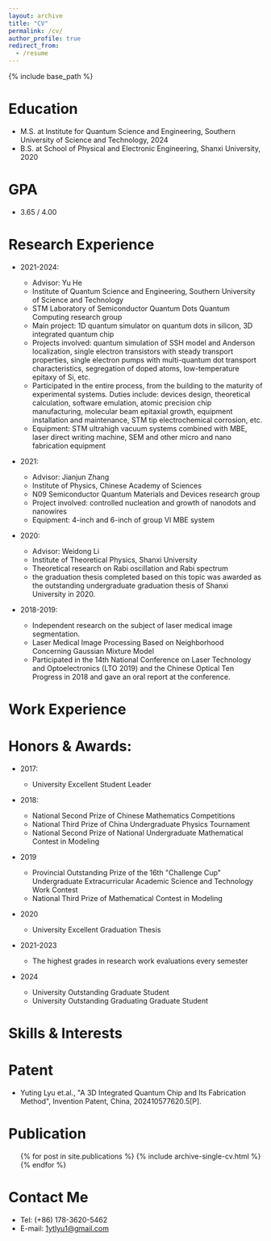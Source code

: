 ```yaml
---
layout: archive
title: "CV"
permalink: /cv/
author_profile: true
redirect_from:
  - /resume
---
```


{% include base_path %}

Education
======
* M.S. at Institute for Quantum Science and Engineering, Southern University of Science and Technology, 2024
* B.S. at School of Physical and Electronic Engineering, Shanxi University, 2020

GPA
======
* 3.65 / 4.00

Research Experience
======
* 2021-2024: 
  * Advisor: Yu He 
  * Institute of Quantum Science and Engineering, Southern University of Science and Technology
  * STM Laboratory of Semiconductor Quantum Dots Quantum Computing research group
  * Main project: 1D quantum simulator on quantum dots in silicon, 3D integrated quantum chip
  * Projects involved: quantum simulation of SSH model and Anderson localization, single electron transistors with steady transport properties, single electron pumps with multi-quantum dot transport characteristics, segregation of doped atoms, low-temperature epitaxy of Si, etc.
  * Participated in the entire process, from the building to the maturity of experimental systems. Duties include: devices design, theoretical calculation, software emulation, atomic precision chip manufacturing, molecular beam epitaxial growth, equipment installation and maintenance, STM tip electrochemical corrosion, etc.
  * Equipment: STM ultrahigh vacuum systems combined with MBE, laser direct writing machine, SEM and other micro and nano fabrication equipment

* 2021: 
  * Advisor: Jianjun Zhang
  * Institute of Physics, Chinese Academy of Sciences
  * N09 Semiconductor Quantum Materials and Devices research group
  * Project involved: controlled nucleation and growth of nanodots and nanowires
  * Equipment: 4-inch and 6-inch of group VI MBE system

* 2020:
  * Advisor: Weidong Li
  * Institute of Theoretical Physics, Shanxi University
  * Theoretical research on Rabi oscillation and Rabi spectrum
  * the graduation thesis completed based on this topic was awarded as the outstanding undergraduate graduation thesis of Shanxi University in 2020.
    
* 2018-2019:
  * Independent research on the subject of laser medical image segmentation.
  * Laser Medical Image Processing Based on Neighborhood Concerning Gaussian Mixture Model
  * Participated in the 14th National Conference on Laser Technology and Optoelectronics (LTO 2019) and the Chinese Optical Ten Progress in 2018 and gave an oral report at the conference.

Work Experience
======


Honors & Awards:
======
* 2017:
  * University Excellent Student Leader
   
* 2018:
  * National Second Prize of Chinese Mathematics Competitions 
  * National Third Prize of China Undergraduate Physics Tournament 
  * National Second Prize of National Undergraduate Mathematical Contest in Modeling
    
* 2019
  * Provincial Outstanding Prize of the 16th "Challenge Cup" Undergraduate Extracurricular Academic Science and Technology Work Contest
  * National Third Prize of Mathematical Contest in Modeling
    
* 2020
  * University Excellent Graduation Thesis
    
* 2021-2023
  * The highest grades in research work evaluations every semester
 
* 2024
  * University Outstanding Graduate Student
  * University Outstanding Graduating Graduate Student


Skills & Interests
======



Patent
======
* Yuting Lyu et.al., "A 3D Integrated Quantum Chip and Its Fabrication Method", Invention Patent, China, 202410577620.5[P].
    
Publication
======
  <ul>{% for post in site.publications %}
    {% include archive-single-cv.html %}
  {% endfor %}</ul>

  
Contact Me
======
* Tel: (+86) 178-3620-5462 
* E-mail: 1ytlyu1@gmail.com
